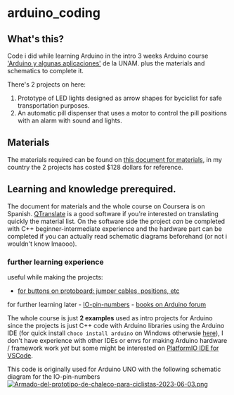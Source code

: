 # arduino_coding

## What's this?
Code i did while learning Arduino in the intro 3 weeks Arduino course ['Arduino y algunas aplicaciones'](https://www.coursera.org/learn/arduino-aplicaciones) de la UNAM. plus the materials and schematics to complete it.

There's 2 projects on here:
1. Prototype of LED lights designed as arrow shapes for byciclist for safe transportation purposes.
2. An automatic pill dispenser that uses a motor to control the pill positions with an alarm with sound and lights.

## Materials

The materials required can be found on [this document for materials](https://github.com/hiyorijl/coursera-arduino/blob/main/%F0%9F%9B%A0%EF%B8%8F%20materials%20and%20needed%20stuff/(spanish)%20material%20list%20%2C%20lista%20de%20materiales.pdf), in my country the 2 projects has costed $128 dollars for reference.

## Learning and knowledge prerequired.
The document for materials and the whole course on Coursera is on Spanish. [QTranslate](https://community.chocolatey.org/packages?q=QTranslate) is a good software if you're interested on translating quickly the material list. On the software side the project *can* be completed with C++ beginner-intermediate experience and the hardware part can be completed if you can actually read schematic diagrams beforehand (or not i wouldn't know lmaooo).
### further learning experience
useful while making the projects:
- [for buttons on protoboard: jumper cables, positions, etc](https://youtu.be/VPGRqML_v0w)

for further learning later
    -   [IO-pin-numbers](https://forum.arduino.cc/t/how-to-provide-an-easy-to-read-schematic-and-how-not/989506)
    - [books on Arduino forum](https://forum.arduino.cc/t/recommend-a-c-book/550697/3)

The whole course is just **2 examples** used as intro projects for Arduino since the projects is just C++ code with Arduino libraries using the Arduino IDE (for quick install `choco install arduino` on Windows otherwsie [here](https://support.arduino.cc/hc/en-us/articles/360019833020-Download-and-install-Arduino-IDE)), I don't have experience with other IDEs or envs for making Arduino hardware / framework work *yet* but some might be interested on [PlatformIO IDE for VSCode](https://github.com/platformio/platformio-vscode-ide).

This code is originally used for Arduino UNO with the following schematic diagram for the IO-pin-numbers [![Armado-del-prototipo-de-chaleco-para-ciclistas-2023-06-03.png](https://i.postimg.cc/26Qkj8BZ/Armado-del-prototipo-de-chaleco-para-ciclistas-2023-06-03.png)](https://postimg.cc/Q9MG0Dm8)

